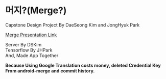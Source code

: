 # 머지?(Merge?)
Capstone Design Project By DaeSeong Kim and JongHyuk Park  

[Merge Presentation Link](https://www.ideaboom.net/project/project/view?seq=922&comp_seq=59&search_keyword=%EB%A8%B8%EC%A7%80&data_seq[]=1&data_seq[]=2&data_seq[]=3&data_seq[]=4&data_seq[]=5&data_seq[]=6&data_seq[]=7&data_seq[]=8&data_seq[]=9&data_seq[]=10&data_seq[]=11&data_seq[]=12&data_seq[]=13&order=reg)

Server By DSKim  
Tensorflow By JHPark  
And, Made App Together  

__Because Using Google Translation costs money, deleted Credential Key From android-merge and commit history.__

